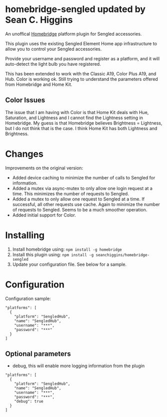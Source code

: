 # homebridge-sengled updated by Sean C. Higgins
An unoffical [Homebridge](https://github.com/nfarina/homebridge) platform plugin for Sengled accessories.

This plugin uses the existing Sengled Element Home app infrastructure to allow you to control your Sengled accessories.

Provide your username and password and register as a platform, and it will auto-detect the light bulb you have registered.

This has been extended to work with the Classic A19, Color Plus A19, and Hub. Color is working ok. Still trying to
understand the parameters offered from Homebridge and Home Kit.

## Color Issues

The issue that I am having with Color is that Home Kit deals with Hue, Saturation, and Lightness and I cannot find the Lightness setting in Homebridge. My guess is that Homebridge believes Brightness = Lightness, but I do not think that is the case. I think Home Kit has both Lightness and Brightness.

# Changes

Improvements on the original version:

- Added device caching to minimize the number of calls to Sengled for information.
- Added a mutex via async-mutex to only allow one login request at a time. This minimizes the number of requests to Sengled.
- Added a mutex to only allow one request to Sengled at a time. If successful, all other requests use cache. Again to minimize the number of requests to Sengled. Seems to be a much smoother operation.
- Added initial support for Color.

# Installing

1. Install homebridge using: `npm install -g homebridge`
2. Install this plugin using: `npm install -g seanchiggins/homebridge-sengled`
3. Update your configuration file. See below for a sample.

# Configuration

Configuration sample:

```
"platforms": [
  {
    "platform": "SengledHub",
    "name": "SengledHub",
    "username": "***",
    "password": "***"
  }
]
```

## Optional parameters

- debug, this will enable more logging information from the plugin

```
"platforms": [
  {
    "platform": "SengledHub",
    "name": "SengledHub",
    "username": "***",
    "password": "***",
    "debug": true
  }
]
```
